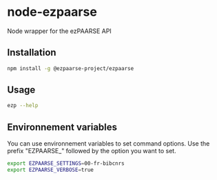 # node-ezpaarse
Node wrapper for the ezPAARSE API

## Installation
```bash
npm install -g @ezpaarse-project/ezpaarse
```

## Usage
```bash
ezp --help
```

## Environnement variables
You can use environnement variables to set command options. Use the prefix "EZPAARSE_" followed by the option you want to set.
```bash
export EZPAARSE_SETTINGS=00-fr-bibcnrs
export EZPAARSE_VERBOSE=true
```

